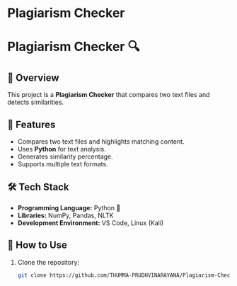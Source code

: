 # Plagiarism Checker
# Plagiarism Checker 🔍

## 📌 Overview
This project is a **Plagiarism Checker** that compares two text files and detects similarities.

## 🚀 Features
- Compares two text files and highlights matching content.
- Uses **Python** for text analysis.
- Generates similarity percentage.
- Supports multiple text formats.

## 🛠️ Tech Stack
- **Programming Language:** Python 🐍
- **Libraries:** NumPy, Pandas, NLTK
- **Development Environment:** VS Code, Linux (Kali)

## 📂 How to Use
1. Clone the repository:
   ```bash
   git clone https://github.com/THUMMA-PRUDHVINARAYANA/Plagiarism-Checker.git
